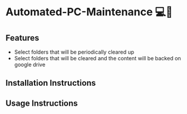 # Automated-PC-Maintenance 💻🔧

## Features
* Select folders that will be periodically cleared up
* Select folders that will be cleared and the content will be backed on google drive

## Installation Instructions

## Usage Instructions

